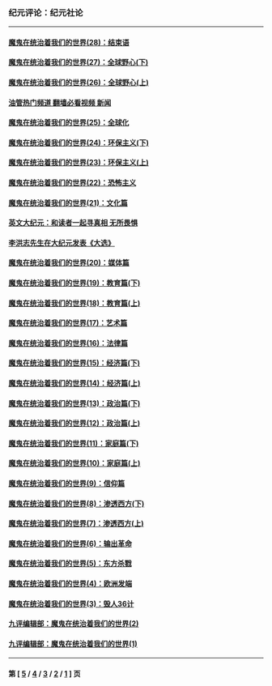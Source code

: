 ### 纪元评论：纪元社论
---
#### [魔鬼在统治着我们的世界(28)：结束语](../../pages/nsc422/n10936246.md?08070330) 
#### [魔鬼在统治着我们的世界(27)：全球野心(下)](../../pages/nsc422/n10928319.md?08070330) 
#### [魔鬼在统治着我们的世界(26)：全球野心(上)](../../pages/nsc422/n10900318.md?08070330) 
#### [油管热门频道 翻墙必看视频 新闻](ok?08070330)
#### [魔鬼在统治着我们的世界(25)：全球化](../../pages/nsc422/n10788205.md?08070330) 
#### [魔鬼在统治着我们的世界(24)：环保主义(下)](../../pages/nsc422/n10695307.md?08070330) 
#### [魔鬼在统治着我们的世界(23)：环保主义(上)](../../pages/nsc422/n10688613.md?08070330) 
#### [魔鬼在统治着我们的世界(22)：恐怖主义](../../pages/nsc422/n10614727.md?08070330) 
#### [魔鬼在统治着我们的世界(21)：文化篇](../../pages/nsc422/n10597706.md?08070330) 
#### [英文大纪元：和读者一起寻真相 无所畏惧](../../pages/nsc422/n12542027.md?08070330) 
#### [李洪志先生在大纪元发表《大选》](../../pages/nsc422/n12534746.md?08070330) 
#### [魔鬼在统治着我们的世界(20)：媒体篇](../../pages/nsc422/n10586579.md?08070330) 
#### [魔鬼在统治着我们的世界(19)：教育篇(下)](../../pages/nsc422/n10564808.md?08070330) 
#### [魔鬼在统治着我们的世界(18)：教育篇(上)](../../pages/nsc422/n10526970.md?08070330) 
#### [魔鬼在统治着我们的世界(17)：艺术篇](../../pages/nsc422/n10499093.md?08070330) 
#### [魔鬼在统治着我们的世界(16)：法律篇](../../pages/nsc422/n10485969.md?08070330) 
#### [魔鬼在统治着我们的世界(15)：经济篇(下)](../../pages/nsc422/n10469975.md?08070330) 
#### [魔鬼在统治着我们的世界(14)：经济篇(上)](../../pages/nsc422/n10457370.md?08070330) 
#### [魔鬼在统治着我们的世界(13)：政治篇(下)](../../pages/nsc422/n10448270.md?08070330) 
#### [魔鬼在统治着我们的世界(12)：政治篇(上)](../../pages/nsc422/n10444576.md?08070330) 
#### [魔鬼在统治着我们的世界(11)：家庭篇(下)](../../pages/nsc422/n10440961.md?08070330) 
#### [魔鬼在统治着我们的世界(10)：家庭篇(上)](../../pages/nsc422/n10435448.md?08070330) 
#### [魔鬼在统治着我们的世界(9)：信仰篇](../../pages/nsc422/n10432159.md?08070330) 
#### [魔鬼在统治着我们的世界(8)：渗透西方(下)](../../pages/nsc422/n10429603.md?08070330) 
#### [魔鬼在统治着我们的世界(7)：渗透西方(上)](../../pages/nsc422/n10426013.md?08070330) 
#### [魔鬼在统治着我们的世界(6)：输出革命](../../pages/nsc422/n10421536.md?08070330) 
#### [魔鬼在统治着我们的世界(5)：东方杀戮](../../pages/nsc422/n10417707.md?08070330) 
#### [魔鬼在统治着我们的世界(4)：欧洲发端](../../pages/nsc422/n10414890.md?08070330) 
#### [魔鬼在统治着我们的世界(3)：毁人36计](../../pages/nsc422/n10411583.md?08070330) 
#### [九评编辑部：魔鬼在统治着我们的世界(2)](../../pages/nsc422/n10410036.md?08070330) 
#### [九评编辑部：魔鬼在统治着我们的世界(1)](../../pages/nsc422/n10406825.md?08070330) 

---
#### 第 [ [5](./5.md?08070330) / [4](./4.md?08070330) / [3](./3.md?08070330) / [2](./2.md?08070330) / [1](./1.md?08070330) ] 页
